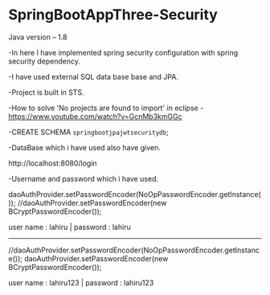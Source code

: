 # SpringBootAppThree-Security

Java version – 1.8


-In here I have implemented spring security configuration with spring security dependency. 


-I have used external SQL data base base and JPA.
 
 
-Project is built in STS.

-How to solve 'No projects are found to import' in eclipse  - https://www.youtube.com/watch?v=GcnMb3kmGGc


-CREATE SCHEMA `springbootjpajwtsecuritydb`;

-DataBase which i have used also have given.

http://localhost:8080/login

-Username and password which i have used.

daoAuthProvider.setPasswordEncoder(NoOpPasswordEncoder.getInstance());
//daoAuthProvider.setPasswordEncoder(new BCryptPasswordEncoder());

user name : lahiru | password : lahiru

----------------------------------------------------------------------

//daoAuthProvider.setPasswordEncoder(NoOpPasswordEncoder.getInstance());
daoAuthProvider.setPasswordEncoder(new BCryptPasswordEncoder());

user name : lahiru123 | password : lahiru123
